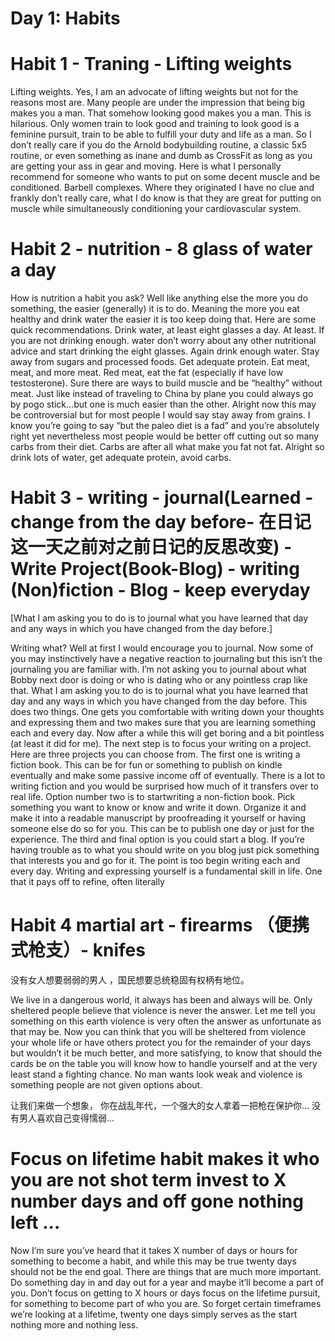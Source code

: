 
# Day 1: Habits 

# Habit 1 - Traning - Lifting weights

Lifting weights. Yes, I am an
advocate of lifting weights but not for the reasons most
are. Many people are under the impression that being big
makes you a man. That somehow looking good makes
you a man. This is hilarious. Only women train to look
good and training to look good is a feminine pursuit, train
to be able to fulfill your duty and life as a man. So I don’t
really care if you do the Arnold bodybuilding routine, a
classic 5x5 routine, or even something as inane and dumb
as CrossFit as long as you are getting your ass in gear and
moving. Here is what I personally recommend for
someone who wants to put on some decent muscle and be
conditioned. Barbell complexes. Where they originated I
have no clue and frankly don’t really care, what I do
know is that they are great for putting on muscle while
simultaneously conditioning your cardiovascular system.

# Habit 2 - nutrition - 8 glass of water a day 

How
is nutrition a habit you ask? Well like anything else the
more you do something, the easier (generally) it is to do.
Meaning the more you eat healthy and drink water the
easier it is too keep doing that. Here are some quick
recommendations. Drink water, at least eight glasses a
day. At least. If you are not drinking enough. water don’t
worry about any other nutritional advice and start
drinking the eight glasses. Again drink enough water.
Stay away from sugars and processed foods. Get adequate
protein. Eat meat, meat, and more meat. Red meat, eat the
fat (especially if have low testosterone). Sure there are
ways to build muscle and be “healthy” without meat. Just
like instead of traveling to China by plane you could
always go by pogo stick…but one is much easier than the
other. Alright now this may be controversial but for most
people I would say stay away from grains. I know you’re
going to say “but the paleo diet is a fad” and you’re
absolutely right yet nevertheless most people would be
better off cutting out so many carbs from their diet. Carbs
are after all what make you fat not fat. Alright so drink
lots of water, get adequate protein, avoid carbs. 

# Habit 3 - writing - journal(Learned - change from the day before- 在日记这一天之前对之前日记的反思改变) - Write Project(Book-Blog) - writing (Non)fiction - Blog - keep everyday 

[What I am asking you to do is to journal
what you have learned that day and any ways in which
you have changed from the day before.]

Writing what?
Well at first I would encourage you to journal. Now some
of you may instinctively have a negative reaction to
journaling but this isn’t the journaling you are familiar
with. I’m not asking you to journal about what Bobby
next door is doing or who is dating who or any pointless
crap like that. What I am asking you to do is to journal
what you have learned that day and any ways in which
you have changed from the day before. This does two
things. One gets you comfortable with writing down your
thoughts and expressing them and two makes sure that
you are learning something each and every day. Now after
a while this will get boring and a bit pointless (at least it
did for me). The next step is to focus your writing on a
project. Here are three projects you can choose from. The
first one is writing a fiction book. This can be for fun or
something to publish on kindle eventually and make some
passive income off of eventually. There is a lot to writing
fiction and you would be surprised how much of it
transfers over to real life. Option number two is to startwriting a non-fiction book. Pick something you want to
know or know and write it down. Organize it and make it
into a readable manuscript by proofreading it yourself or
having someone else do so for you. This can be to publish
one day or just for the experience. The third and final
option is you could start a blog. If you’re having trouble
as to what you should write on you blog just pick
something that interests you and go for it. The point is too
begin writing each and every day. Writing and expressing
yourself is a fundamental skill in life. One that it pays off
to refine, often literally

# Habit 4 martial art - firearms （便携式枪支）- knifes

没有女人想要弱弱的男人 ，国民想要总统稳固有权柄有地位。

We live in a dangerous world, it
always has been and always will be. Only sheltered
people believe that violence is never the answer. Let me
tell you something on this earth violence is very often the
answer as unfortunate as that may be. Now you can think
that you will be sheltered from violence your whole life or
have others protect you for the remainder of your days but
wouldn’t it be much better, and more satisfying, to know
that should the cards be on the table you will know how to
handle yourself and at the very least stand a fighting
chance. No man wants look weak and violence is
something people are not given options about. 

让我们来做一个想象， 你在战乱年代，一个强大的女人拿着一把枪在保护你... 没有男人喜欢自己变得懦弱...
# Focus on lifetime habit makes it who you are not shot term invest to X number days and off gone nothing left ...

Now I’m sure you’ve
heard that it takes X number of days or hours for
something to become a habit, and while this may be true
twenty days should not be the end goal. There are things
that are much more important. Do something day in and
day out for a year and maybe it’ll become a part of you.
Don’t focus on getting to X hours or days focus on the
lifetime pursuit, for something to become part of who you
are. So forget certain timeframes we’re looking at a
lifetime, twenty one days simply serves as the start
nothing more and nothing less.
